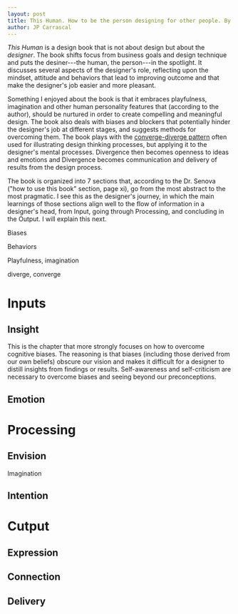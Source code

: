 ```yaml
---
layout: post
title: This Human. How to be the person designing for other people. By Melis Senova, PhD.
author: JP Carrascal
---
```


_This Human_ is a design book that is not about design but about the _designer_. The book shifts focus from business goals and design technique and puts the desiner---the human, the person---in the spotlight.
It discusses several aspects of the designer's role, reflecting upon the mindset, attitude and behaviors that lead to improving outcome and that make the designer's job easier and more pleasant.

Something I enjoyed about the book is that it embraces playfulness, imagination and other human personality features that (according to the author), should be nurtured in order to create compelling and meaningful design. The book also deals with biases and blockers that potentially hinder the designer's job at different stages, and suggests methods for overcoming them. The book plays with the [converge-diverge pattern](https://www.designcouncil.org.uk/sites/default/files/asset/document/ElevenLessons_Design_Council%20(2).pdf, "A study of the design process") often used for illustrating design thinking processes, but applying it to the designer's mental processes. Divergence then becomes openness to ideas and emotions and Divergence becomes communication and delivery of results from the design process.


The book is organized into 7 sections that, according to the Dr. Senova ("how to use this book" section, page xi), go from the most abstract to the most pragmatic. I see this as the designer's journey, in which the main learnings of those sections align well to the flow of information in a designer's head, from Input, going through Processing, and concluding in the Output. I will explain this next.


Biases

Behaviors

Playfulness, imagination

diverge, converge


# Inputs




## Insight
This is the chapter that more strongly focuses on how to overcome cognitive biases. The reasoning is that biases (including those derived from our own beliefs) obscure our vision and makes it difficult for a designer to distill insights from findings or results. Self-awareness and self-criticism are necessary to overcome biases and seeing beyond our preconceptions.

## Emotion



# Processing

## Envision
Imagination
## Intention

# Cutput

## Expression
## Connection

## Delivery